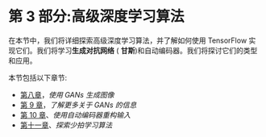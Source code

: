 <title>Section 3: Advanced Deep Learning Algorithms</title>  

# 第 3 部分:高级深度学习算法

在本节中，我们将详细探索高级深度学习算法，并了解如何使用 TensorFlow 实现它们。我们将学习**生成对抗网络** ( **甘斯**)和自动编码器。我们将探讨它们的类型和应用。

本节包括以下章节:

*   [第八章](b71eb1cb-af20-41ea-9e3d-26c7d0b956ba.xhtml)，*使用 GANs 生成图像*
*   [第 9 章](79a2bc1d-ac2a-4343-84c0-2befa1dc9377.xhtml)，*了解更多关于 GANs 的信息*
*   [第 10 章](3a37be5a-d097-4d77-8dae-744939bb7f30.xhtml)、*使用自动编码器重构输入*
*   [第十一章](e26e9425-851c-4bd5-a72d-e57ae6f8fd2c.xhtml)、*探索少拍学习算法*